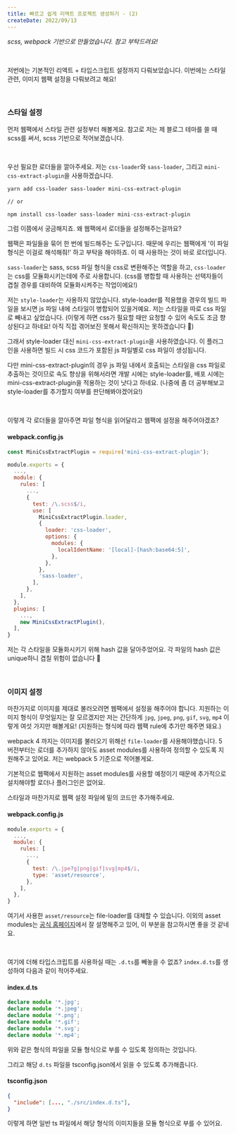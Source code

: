 ```yaml
---
title: 빠르고 쉽게 리액트 프로젝트 생성하기 - (2)
createDate: 2022/09/13
---
```


_scss, webpack 기반으로 만들었습니다. 참고 부탁드려요!_

<br />

저번에는 기본적인 리액트 + 타입스크립트 설정까지 다뤄보았습니다. 이번에는 스타일 관련, 이미지 웹팩 설정을 다뤄보려고 해요!

<br />

### 스타일 설정

먼저 웹팩에서 스타일 관련 설정부터 해볼게요. 참고로 저는 제 블로그 테마를 쓸 때 scss를 써서, scss 기반으로 적어보겠습니다.

<br />

우선 필요한 로더들을 깔아주세요. 저는 `css-loader`와 `sass-loader`, 그리고 `mini-css-extract-plugin`을 사용하겠습니다.

```bash
yarn add css-loader sass-loader mini-css-extract-plugin

// or

npm install css-loader sass-loader mini-css-extract-plugin
```

그럼 이쯤에서 궁금해지죠. 왜 웹팩에서 로더들을 설정해주는걸까요?

웹팩은 파일들을 묶어 한 번에 빌드해주는 도구입니다. 때문에 우리는 웹팩에게 '이 파일 형식은 이걸로 해석해줘!' 하고 부탁을 해야하죠. 이 때 사용하는 것이 바로 로더입니다.

`sass-loader`는 sass, scss 파일 형식을 css로 변환해주는 역할을 하고, `css-loader`는 css를 모듈화시키는데에 주로 사용합니다. (css를 병합할 때 사용하는 선택자들이 겹칠 경우를 대비하여 모듈화시켜주는 작업이에요!)

저는 `style-loader`는 사용하지 않았습니다. style-loader를 적용했을 경우의 빌드 파일을 보시면 js 파일 내에 스타일이 병합되어 있을거예요. 저는 스타일을 따로 css 파일로 빼내고 싶었습니다. (이렇게 하면 css가 필요할 때만 요청할 수 있어 속도도 조금 향상된다고 하네요! 아직 직접 겪어보진 못해서 확신하지는 못하겠습니다 🥲)

그래서 style-loader 대신 `mini-css-extract-plugin`을 사용하였습니다. 이 플러그인을 사용하면 빌드 시 css 코드가 포함된 js 파일별로 css 파일이 생성됩니다.

다만 mini-css-extract-plugin의 경우 js 파일 내에서 호출되는 스타일을 css 파일로 추출하는 것이므로 속도 향상을 위해서라면 개발 시에는 style-loader를, 배포 시에는 mini-css-extract-plugin을 적용하는 것이 낫다고 하네요. (나중에 좀 더 공부해보고 style-loader를 추가할지 여부를 판단해봐야겠어요!)

<br />

이렇게 각 로더들을 깔아주면 파일 형식을 읽어달라고 웹팩에 설정을 해주어야겠죠?

#### webpack.config.js

```js
const MiniCssExtractPlugin = require('mini-css-extract-plugin');

module.exports = {
  ...,
  module: {
    rules: [
      ...,
      {
        test: /\.scss$/i,
        use: [
          MiniCssExtractPlugin.loader,
          {
            loader: 'css-loader',
            options: {
              modules: {
                localIdentName: '[local]-[hash:base64:5]',
              },
            },
          },
          'sass-loader',
        ],
      },
    ],
  },
  plugins: [
    ...,
    new MiniCssExtractPlugin(),
  ],
}
```

저는 각 스타일을 모듈화시키기 위해 hash 값을 달아주었어요. 각 파일의 hash 값은 unique하니 겹칠 위험이 없습니다 👏

<br />

### 이미지 설정

마찬가지로 이미지를 제대로 불러오려면 웹팩에서 설정을 해주어야 합니다. 지원하는 이미지 형식이 무엇일지는 잘 모르겠지만 저는 간단하게 `jpg`, `jpeg`, `png`, `gif`, `svg`, `mp4` 이렇게 여섯 가지만 해볼게요! (지원하는 형식에 따라 웹팩 rule에 추가만 해주면 돼요.)

webpack 4 까지는 이미지를 불러오기 위해선 `file-loader`를 사용해야했습니다. 5 버전부터는 로더를 추가하지 않아도 asset modules를 사용하여 정의할 수 있도록 지원해주고 있어요. 저는 webpack 5 기준으로 적어볼게요.

기본적으로 웹팩에서 지원하는 asset modules를 사용할 예정이기 때문에 추가적으로 설치해야할 로더나 플러그인은 없어요.

스타일과 마찬가지로 웹팩 설정 파일에 밑의 코드만 추가해주세요.

#### webpack.config.js

```js
module.exports = {
  ...,
  module: {
    rules: [
      ...,
      {
        test: /\.jpe?g|png|gif|svg|mp4$/i,
        type: 'asset/resource',
      },
    ],
  },
}
```

여기서 사용한 `asset/resource`는 file-loader를 대체할 수 있습니다. 이외의 asset modules는 [공식 홈페이지](https://webpack.kr/guides/asset-modules/)에서 잘 설명해주고 있어, 이 부분을 참고하시면 좋을 것 같네요.

<br />

여기에 더해 타입스크립트를 사용하실 때는 `.d.ts`를 빼놓을 수 없죠? `index.d.ts`를 생성하여 다음과 같이 적어주세요.

#### index.d.ts

```ts
declare module '*.jpg';
declare module '*.jpeg';
declare module '*.png';
declare module '*.gif';
declare module '*.svg';
declare module '*.mp4';
```

위와 같은 형식의 파일을 모듈 형식으로 부를 수 있도록 정의하는 것입니다.

그리고 해당 `d.ts` 파일을 tsconfig.json에서 읽을 수 있도록 추가해줍니다.

#### tsconfig.json

```json
{
  "include": [..., "./src/index.d.ts"],
}
```

이렇게 하면 일반 ts 파일에서 해당 형식의 이미지들을 모듈 형식으로 부를 수 있어요.
